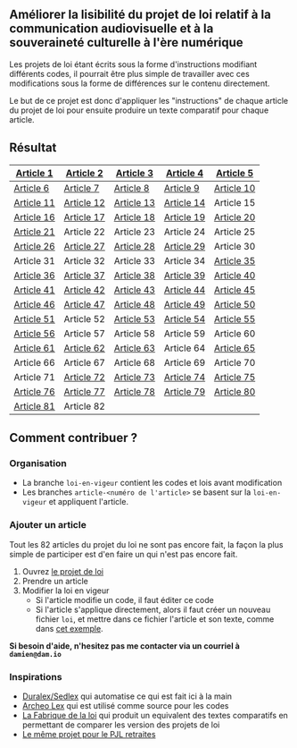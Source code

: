 ## Améliorer la lisibilité du projet de loi relatif à la communication audiovisuelle et à la souveraineté culturelle à l'ère numérique

Les projets de loi étant écrits sous la forme d'instructions modifiant différents codes, il pourrait être plus simple de travailler avec ces modifications sous la forme de différences sur le contenu directement.

Le but de ce projet est donc d'appliquer les "instructions" de chaque article du projet de loi pour ensuite produire un texte comparatif pour chaque article.

## Résultat

|[Article 1](https://github.com/mdamien/pjl-audiovisuel/compare/loi-en-vigueur...article-001?diff=split)|[Article 2](https://github.com/mdamien/pjl-audiovisuel/compare/loi-en-vigueur...article-002?diff=split)|[Article 3](https://github.com/mdamien/pjl-audiovisuel/compare/loi-en-vigueur...article-003?diff=split)|[Article 4](https://github.com/mdamien/pjl-audiovisuel/compare/loi-en-vigueur...article-004?diff=split)|[Article 5](https://github.com/mdamien/pjl-audiovisuel/compare/loi-en-vigueur...article-005?diff=split)|
|---|---|---|---|---|
|[Article 6](https://github.com/mdamien/pjl-audiovisuel/compare/loi-en-vigueur...article-006?diff=split)|[Article 7](https://github.com/mdamien/pjl-audiovisuel/compare/loi-en-vigueur...article-007?diff=split)|[Article 8](https://github.com/mdamien/pjl-audiovisuel/compare/loi-en-vigueur...article-008?diff=split)|[Article 9](https://github.com/mdamien/pjl-audiovisuel/compare/loi-en-vigueur...article-009?diff=split)|[Article 10](https://github.com/mdamien/pjl-audiovisuel/compare/loi-en-vigueur...article-010?diff=split)|
|[Article 11](https://github.com/mdamien/pjl-audiovisuel/compare/loi-en-vigueur...article-011?diff=split)|[Article 12](https://github.com/mdamien/pjl-audiovisuel/compare/loi-en-vigueur...article-012?diff=split)|[Article 13](https://github.com/mdamien/pjl-audiovisuel/compare/loi-en-vigueur...article-013?diff=split)|[Article 14](https://github.com/mdamien/pjl-audiovisuel/compare/loi-en-vigueur...article-014?diff=split)|Article 15|
|[Article 16](https://github.com/mdamien/pjl-audiovisuel/compare/loi-en-vigueur...article-016?diff=split)|[Article 17](https://github.com/mdamien/pjl-audiovisuel/compare/loi-en-vigueur...article-017?diff=split)|[Article 18](https://github.com/mdamien/pjl-audiovisuel/compare/loi-en-vigueur...article-018?diff=split)|[Article 19](https://github.com/mdamien/pjl-audiovisuel/compare/loi-en-vigueur...article-019?diff=split)|[Article 20](https://github.com/mdamien/pjl-audiovisuel/compare/loi-en-vigueur...article-020?diff=split)|
|[Article 21](https://github.com/mdamien/pjl-audiovisuel/compare/loi-en-vigueur...article-021?diff=split)|Article 22|Article 23|Article 24|Article 25|
|[Article 26](https://github.com/mdamien/pjl-audiovisuel/compare/loi-en-vigueur...article-026?diff=split)|[Article 27](https://github.com/mdamien/pjl-audiovisuel/compare/loi-en-vigueur...article-027?diff=split)|[Article 28](https://github.com/mdamien/pjl-audiovisuel/compare/loi-en-vigueur...article-028?diff=split)|[Article 29](https://github.com/mdamien/pjl-audiovisuel/compare/loi-en-vigueur...article-029?diff=split)|Article 30|
|Article 31|Article 32|Article 33|Article 34|[Article 35](https://github.com/mdamien/pjl-audiovisuel/compare/loi-en-vigueur...article-035?diff=split)|
|[Article 36](https://github.com/mdamien/pjl-audiovisuel/compare/loi-en-vigueur...article-036?diff=split)|[Article 37](https://github.com/mdamien/pjl-audiovisuel/compare/loi-en-vigueur...article-037?diff=split)|[Article 38](https://github.com/mdamien/pjl-audiovisuel/compare/loi-en-vigueur...article-038?diff=split)|[Article 39](https://github.com/mdamien/pjl-audiovisuel/compare/loi-en-vigueur...article-039?diff=split)|[Article 40](https://github.com/mdamien/pjl-audiovisuel/compare/loi-en-vigueur...article-040?diff=split)|
|[Article 41](https://github.com/mdamien/pjl-audiovisuel/compare/loi-en-vigueur...article-041?diff=split)|[Article 42](https://github.com/mdamien/pjl-audiovisuel/compare/loi-en-vigueur...article-042?diff=split)|[Article 43](https://github.com/mdamien/pjl-audiovisuel/compare/loi-en-vigueur...article-043?diff=split)|[Article 44](https://github.com/mdamien/pjl-audiovisuel/compare/loi-en-vigueur...article-044?diff=split)|[Article 45](https://github.com/mdamien/pjl-audiovisuel/compare/loi-en-vigueur...article-045?diff=split)|
|[Article 46](https://github.com/mdamien/pjl-audiovisuel/compare/loi-en-vigueur...article-046?diff=split)|[Article 47](https://github.com/mdamien/pjl-audiovisuel/compare/loi-en-vigueur...article-047?diff=split)|[Article 48](https://github.com/mdamien/pjl-audiovisuel/compare/loi-en-vigueur...article-048?diff=split)|[Article 49](https://github.com/mdamien/pjl-audiovisuel/compare/loi-en-vigueur...article-049?diff=split)|[Article 50](https://github.com/mdamien/pjl-audiovisuel/compare/loi-en-vigueur...article-050?diff=split)|
|[Article 51](https://github.com/mdamien/pjl-audiovisuel/compare/loi-en-vigueur...article-051?diff=split)|Article 52|[Article 53](https://github.com/mdamien/pjl-audiovisuel/compare/loi-en-vigueur...article-053?diff=split)|[Article 54](https://github.com/mdamien/pjl-audiovisuel/compare/loi-en-vigueur...article-054?diff=split)|[Article 55](https://github.com/mdamien/pjl-audiovisuel/compare/loi-en-vigueur...article-055?diff=split)|
|[Article 56](https://github.com/mdamien/pjl-audiovisuel/compare/loi-en-vigueur...article-056?diff=split)|Article 57|Article 58|Article 59|Article 60|
|[Article 61](https://github.com/mdamien/pjl-audiovisuel/compare/loi-en-vigueur...article-061?diff=split)|[Article 62](https://github.com/mdamien/pjl-audiovisuel/compare/loi-en-vigueur...article-062?diff=split)|[Article 63](https://github.com/mdamien/pjl-audiovisuel/compare/loi-en-vigueur...article-063?diff=split)|Article 64|[Article 65](https://github.com/mdamien/pjl-audiovisuel/compare/loi-en-vigueur...article-065?diff=split)|
|Article 66|Article 67|Article 68|Article 69|Article 70|
|Article 71|[Article 72](https://github.com/mdamien/pjl-audiovisuel/compare/loi-en-vigueur...article-072?diff=split)|[Article 73](https://github.com/mdamien/pjl-audiovisuel/compare/loi-en-vigueur...article-073?diff=split)|[Article 74](https://github.com/mdamien/pjl-audiovisuel/compare/loi-en-vigueur...article-074?diff=split)|[Article 75](https://github.com/mdamien/pjl-audiovisuel/compare/loi-en-vigueur...article-075?diff=split)|
|[Article 76](https://github.com/mdamien/pjl-audiovisuel/compare/loi-en-vigueur...article-076?diff=split)|[Article 77](https://github.com/mdamien/pjl-audiovisuel/compare/loi-en-vigueur...article-077?diff=split)|[Article 78](https://github.com/mdamien/pjl-audiovisuel/compare/loi-en-vigueur...article-078?diff=split)|[Article 79](https://github.com/mdamien/pjl-audiovisuel/compare/loi-en-vigueur...article-079?diff=split)|[Article 80](https://github.com/mdamien/pjl-audiovisuel/compare/loi-en-vigueur...article-080?diff=split)|
|[Article 81](https://github.com/mdamien/pjl-audiovisuel/compare/loi-en-vigueur...article-081?diff=split)|Article 82

## Comment contribuer ?

### Organisation

- La branche `loi-en-vigeur` contient les codes et lois avant modification
- Les branches `article-<numéro de l'article>` se basent sur la `loi-en-vigeur` et appliquent l'article.

### Ajouter un article

Tout les 82 articles du projet du loi ne sont pas encore fait, la façon la plus simple de participer est d'en faire un qui n'est pas encore fait.

 1. Ouvrez [le projet de loi](http://www.assemblee-nationale.fr/dyn/15/textes/l15b2488_projet-loi)
 2. Prendre un article
 3. Modifier la loi en vigeur
    * Si l'article modifie un code, il faut éditer ce code
    * Si l'article s'applique directement, alors il faut créer un nouveau fichier `loi`, et mettre dans ce fichier l'article et son texte, comme dans [cet exemple](https://github.com/regardscitoyens/pjl-retraites/compare/loi-en-vigeur...article-018).

**Si besoin d'aide, n'hesitez pas me contacter via un courriel à `damien@dam.io`**

### Inspirations

- [Duralex/Sedlex](https://github.com/Legilibre/SedLex) qui automatise ce qui est fait ici à la main
- [Archeo Lex](http://archeo-lex.fr/) qui est utilisé comme source pour les codes
- [La Fabrique de la loi](http://lafabriquedelaloi.fr/) qui produit un equivalent des textes comparatifs en permettant de comparer les version des projets de loi
- [Le même projet pour le PJL retraites](https://github.com/regardscitoyens/pjl-retraites)
